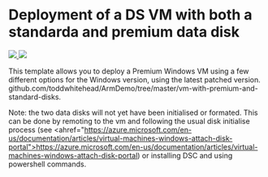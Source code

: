 # Deployment of a DS VM with both a standarda and premium data disk

<a href="https://portal.azure.com/#create/Microsoft.Template/uri/https%3A%2F%2Fraw.githubusercontent.com%2Ftoddwhitehead%2FArmDemo%2Fmaster%2Fvm-with-premium-and-standard-disks%2Fazuredeploy.json" target="_blank">
    <img src="http://azuredeploy.net/deploybutton.png"/>
</a>
<a href="http://armviz.io/#/?load=https%3A%2F%2Fraw.githubusercontent.com%2Ftoddwhitehead%2FArmDemo%2Fmaster%2Fvm-with-premium-and-standard-disks%2Fazuredeploy.json" target="_blank">
    <img src="http://armviz.io/visualizebutton.png"/>
</a>

This template allows you to deploy a Premium Windows VM using a few different options for the Windows version, using the latest patched version.
github.com/toddwhitehead/ArmDemo/tree/master/vm-with-premium-and-standard-disks.

Note: the two data disks will not yet have been initialised or formated. This can be done by remoting to the vm and following the usual disk initialise process (see <ahref="https://azure.microsoft.com/en-us/documentation/articles/virtual-machines-windows-attach-disk-portal">https://azure.microsoft.com/en-us/documentation/articles/virtual-machines-windows-attach-disk-portal</a>) or installing DSC and using powershell commands.
